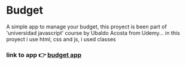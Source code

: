 # Budget
A simple app to manage your budget, this proyect is been part of 'universidad javascript' course by Ubaldo Acosta from Udemy...
in this proyect i use html, css and js, i used classes


### link to app  👉 [budget app](https://mickyrendon.github.io/presupuesto/)

